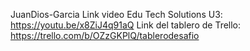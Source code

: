 JuanDios-Garcia
 Link video Edu Tech Solutions U3: https://youtu.be/x8ZiJ4q91aQ
  Link del tablero de Trello: https://trello.com/b/OZzGKPlQ/tablerodesafio
